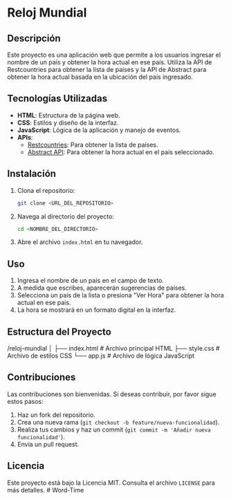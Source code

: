 # Reloj Mundial

## Descripción
Este proyecto es una aplicación web que permite a los usuarios ingresar el nombre de un país y obtener la hora actual en ese país. Utiliza la API de Restcountries para obtener la lista de países y la API de Abstract para obtener la hora actual basada en la ubicación del país ingresado.

## Tecnologías Utilizadas
- **HTML**: Estructura de la página web.
- **CSS**: Estilos y diseño de la interfaz.
- **JavaScript**: Lógica de la aplicación y manejo de eventos.
- **APIs**:
  - [Restcountries](https://restcountries.com/): Para obtener la lista de países.
  - [Abstract API](https://www.abstractapi.com/): Para obtener la hora actual en el país seleccionado.

## Instalación
1. Clona el repositorio:
   ```bash
   git clone <URL_DEL_REPOSITORIO>
   ```
2. Navega al directorio del proyecto:
   ```bash
   cd <NOMBRE_DEL_DIRECTORIO>
   ```
3. Abre el archivo `index.html` en tu navegador.

## Uso
1. Ingresa el nombre de un país en el campo de texto.
2. A medida que escribes, aparecerán sugerencias de países.
3. Selecciona un país de la lista o presiona "Ver Hora" para obtener la hora actual en ese país.
4. La hora se mostrará en un formato digital en la interfaz.

## Estructura del Proyecto
/reloj-mundial
│
├── index.html # Archivo principal HTML
├── style.css # Archivo de estilos CSS
└── app.js # Archivo de lógica JavaScript


## Contribuciones
Las contribuciones son bienvenidas. Si deseas contribuir, por favor sigue estos pasos:
1. Haz un fork del repositorio.
2. Crea una nueva rama (`git checkout -b feature/nueva-funcionalidad`).
3. Realiza tus cambios y haz un commit (`git commit -m 'Añadir nueva funcionalidad'`).
4. Envía un pull request.

## Licencia
Este proyecto está bajo la Licencia MIT. Consulta el archivo `LICENSE` para más detalles.
#   W o r d - T i m e  
 